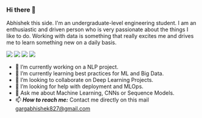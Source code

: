 ### Hi there 👋
Abhishek this side. I'm an undergraduate-level engineering student. I am an enthusiastic and driven person who is very passionate about the things I like to do. Working with data is something that really excites me and drives me to learn something new on a daily basis.

<!--
**abhishek-252/abhishek-252** is a ✨ _special_ ✨ repository because its `README.md` (this file) appears on your GitHub profile.

Here are some ideas to get you started:

- 🔭 I’m currently working on 
- 🌱 I’m currently learning ...
- 👯 I’m looking to collaborate on ...
- 🤔 I’m looking for help with ...
- 💬 Ask me about ...
- 📫 How to reach me: ...
- 😄 Pronouns: ...
- ⚡ Fun fact: ...
-->

[<img src="https://img.shields.io/badge/LinkedIn-0077B5?style=for-the-badge&logo=linkedin&logoColor=white"/>](https://www.linkedin.com/in/abhi252/)
[<img src="https://img.shields.io/badge/Kaggle-20BEFF?style=for-the-badge&logo=Kaggle&logoColor=white"/>](https://www.kaggle.com/abhishek252)
[<img src="https://img.shields.io/badge/GitHub-100000?style=for-the-badge&logo=github&logoColor=white"/>](https://github.com/abhishek-252)
<img src="https://img.shields.io/badge/Gmail-D14836?style=for-the-badge&logo=gmail&logoColor=white"/>

- 🔭 I’m currently working on a NLP project.
- 🌱 I’m currently learning best practices for ML and Big Data.
- 👯 I’m looking to collaborate on Deep Learning Projects.
- 🤔 I’m looking for help with deployment and MLOps.
- 💬 Ask me about Machine Learning, CNNs or Sequence Models.
- 📫 **_How to reach me:_** Contact me directly on this mail gargabhishek827@gmail.com 
